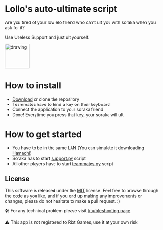 # Lollo's auto-ultimate script
Are you tired of your low elo friend who can't ult you with soraka when you ask for it?

Use Useless Support and just ult yourself.

<img src="https://user-images.githubusercontent.com/47902610/147670402-c9238878-6cd6-413f-8b58-eaa533d184c9.png" alt="drawing" style="width:80px;"/>

# How to install
- <a href="https://github.com/lorenzua02/useless_support/archive/refs/heads/main.zip">Download</a> or clone the repository
- Teammates have to bind a key on their keyboard
- Connect the application to your soraka friend
- Done! Everytime you press that key, your soraka will ult

# How to get started
- You have to be in the same LAN (You can simulate it downloading <a href="https://www.vpn.net/">Hamachi</a>)
- Soraka has to start <a href="https://github.com/lorenzua02/useless_support/blob/main/support.py">support.py</a> script
- All other players have to start <a href="https://github.com/lorenzua02/useless_support/blob/main/teammates.py">teammates.py</a> script


## License

This software is released under the [MIT](https://github.com/lorenzua02/useless_support/blob/main/LICENSE) license. Feel free to browse through the code as you like, and if you end up making any improvements or changes, please do not hesitate to make a pull request. :)

🛠️ For any technical problem please visit <a href="https://github.com/lorenzua02/useless_support/blob/main/troubleshooting.md">troubleshooting page</a>

⚠️ This app is not registered to Riot Games, use it at your own risk
